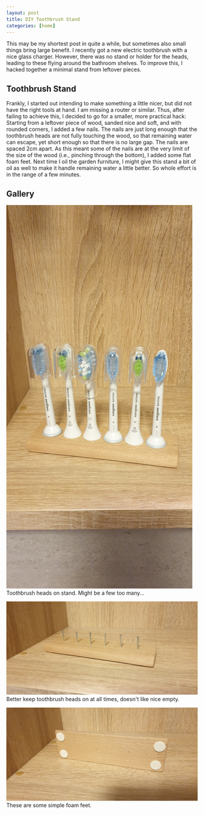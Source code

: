 ```yaml
---
layout: post
title: DIY Toothbrush Stand
categories: [home]
---
```


This may be my shortest post in quite a while, but sometimes also small things bring large benefit.
I recently got a new electric toothbrush with a nice glass charger.
However, there was no stand or holder for the heads, leading to these flying around the bathroom shelves.
To improve this, I hacked together a minimal stand from leftover pieces.

## Toothbrush Stand

Frankly, I started out intending to make something a little nicer, but did not have the right tools at hand.
I am missing a router or similar.
Thus, after failing to achieve this, I decided to go for a smaller, more practical hack:
Starting from a leftover piece of wood, sanded nice and soft, and with rounded corners, I added a few nails.
The nails are just long enough that the toothbrush heads are not fully touching the wood, so that remaining water can escape, yet short enough so that there is no large gap.
The nails are spaced 2cm apart.
As this meant some of the nails are at the very limit of the size of the wood (i.e., pinching through the bottom), I added some flat foam feet.
Next time I oil the garden furniture, I might give this stand a bit of oil as well to make it handle remaining water a little better.
So whole effort is in the range of a few minutes.

## Gallery

![Toothbrush stand equipped](/images/toothbrush_stand/equipped.jpg)
Toothbrush heads on stand.
Might be a few too many...

![Toothbrush stand empty](/images/toothbrush_stand/empty.jpg)
Better keep toothbrush heads on at all times, doesn't like nice empty.

![Toothbrush stand bottom](/images/toothbrush_stand/bottom.jpg)
These are some simple foam feet.